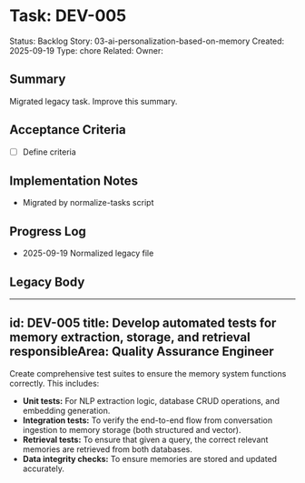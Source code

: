 # Task: DEV-005
Status: Backlog
Story: 03-ai-personalization-based-on-memory
Created: 2025-09-19
Type: chore
Related:
Owner:

## Summary
Migrated legacy task. Improve this summary.

## Acceptance Criteria
- [ ] Define criteria

## Implementation Notes
- Migrated by normalize-tasks script

## Progress Log
- 2025-09-19 Normalized legacy file

## Legacy Body

---
id: DEV-005
title: Develop automated tests for memory extraction, storage, and retrieval
responsibleArea: Quality Assurance Engineer
---
Create comprehensive test suites to ensure the memory system functions correctly. This includes:
- **Unit tests:** For NLP extraction logic, database CRUD operations, and embedding generation.
- **Integration tests:** To verify the end-to-end flow from conversation ingestion to memory storage (both structured and vector).
- **Retrieval tests:** To ensure that given a query, the correct relevant memories are retrieved from both databases.
- **Data integrity checks:** To ensure memories are stored and updated accurately.
